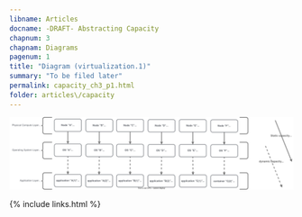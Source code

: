 ```yaml
---
libname: Articles
docname: -DRAFT- Abstracting Capacity
chapnum: 3
chapnam: Diagrams
pagenum: 1
title: "Diagram (virtualization.1)"
summary: "To be filed later"
permalink: capacity_ch3_p1.html
folder: articles\/capacity
---
```


![image](./capacity-virt-1.drawio.svg)

{% include links.html %}